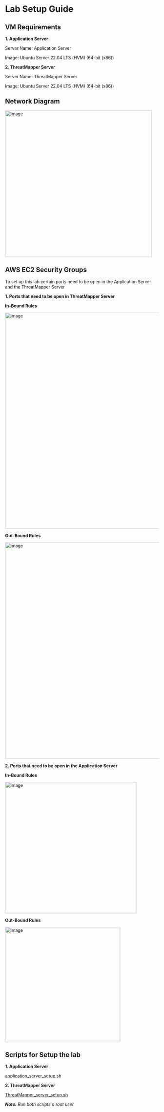 # Lab Setup Guide

## VM Requirements

**1. Application Server**

  Server Name: Application Server
  
  Image: Ubuntu Server 22.04 LTS (HVM) (64-bit (x86))
  

**2. ThreatMapper Server**

  Server Name: ThreatMapper Server
  
  Image: Ubuntu Server 22.04 LTS (HVM) (64-bit (x86))



## Network Diagram

<img width="480" alt="image" src="https://github.com/sahil3112/lab/assets/43255158/87521be7-e9ad-4749-8bd0-333164441883">

## AWS EC2 Security Groups

To set up this lab certain ports need to be open in the Application Server and the ThreatMapper Server

**1. Ports that need to be open in ThreatMapper Server**

   **In-Bound Rules**

  <img width="708" alt="image" src="https://github.com/sahil3112/lab/assets/43255158/7adc4765-0b5a-42eb-8a87-d9c5a0be5a2a">


   **Out-Bound Rules**

   <img width="709" alt="image" src="https://github.com/sahil3112/lab/assets/43255158/e41a4b6a-4661-438d-916a-c7c325f469f6">

**2. Ports that need to be open in the Application Server**

**In-Bound Rules**

<img width="430" alt="image" src="https://github.com/sahil3112/lab/assets/43255158/4d58c600-84aa-44be-9e2e-9050fdc35b07">

**Out-Bound Rules**

<img width="377" alt="image" src="https://github.com/sahil3112/lab/assets/43255158/148768eb-bc0a-4c06-930b-41bb0dbe2981">


## Scripts for Setup the lab

**1. Application Server**

[application_server_setup.sh](https://github.com/sahil3112/lab/blob/main/application_server_setup.sh)

**2. ThreatMapper Server**

[ThreatMapper_server_setup.sh](https://github.com/sahil3112/lab/blob/main/ThreatMapper_server_setup.sh)


_**Note:** Run both scripts a root user_
